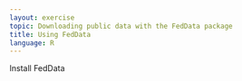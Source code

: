 ```yaml
---
layout: exercise
topic: Downloading public data with the FedData package
title: Using FedData
language: R
---
```


Install FedData